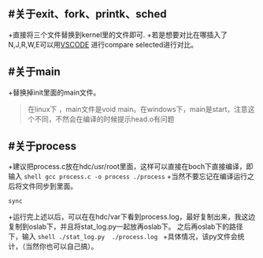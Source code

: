 #关于exit、fork、printk、sched
 --------------------
 +直接将三个文件替换到kernel里的文件即可.
 +若是想要对比在哪插入了N,J,R,W,E可以用[VSCODE](https://code.visualstudio.com) 进行compare selected进行对比。


#关于main
  -------------------
  +替换掉init里面的main文件。
>  在linux下 ，main文件是void main。在windows下，main是start，注意这个不同，不然会在编译的时候提示head.o有问题


#关于process
  -------------
  +建议把process.c放在hdc/usr/root里面，这样可以直接在boch下直接编译，即输入
    ``` shell
    gcc process.c -o process
    ./process
    ```
  +当然不要忘记在编译运行之后将文件同步到里面。
   ```shell
   sync
   ```
  +运行完上述以后，可以在在hdc/var下看到process.log，最好复制出来，我这边复制到oslab下，并且将stat_log.py一起放再oslab下。
       之后再oslab下的路径下，输入
     ```shell
     ./stat_log.py  ./process.log
      ```
   +具体情况，该py文件会统计，（当然你也可以自己搞）。
    

    
